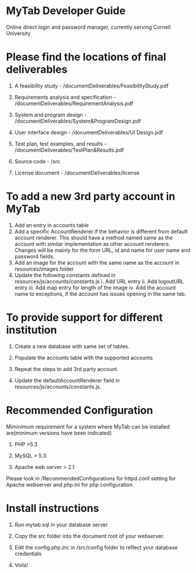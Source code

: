 MyTab Developer Guide
=====

Online direct login and password manager, currently serving Cornell University


Please find the locations of final deliverables
================================================


1) A feasibility study - /documentDeliverables/FeasibilityStudy.pdf

2) Requirements analysis and specification - /documentDeliverables/RequirementAnalysis.pdf

3) System and program design - /documentDeliverables/System&ProgramDesign.pdf

4) User interface design - /documentDeliverables/UI Design.pdf

5) Test plan, test examples, and results - /documentDeliverables/TestPlan&Results.pdf

6) Source code - /src

7) License document - /documentDeliverables/license


To add a new 3rd party account in MyTab
==========================================

1) Add an entry in accounts table
2) Add a specific AccountRenderer if the behavior is different from default account renderer. This should have a method named same as the account with similar implementation as other account renderers. Changes will be mainly for the form URL, id and name for user name and password fields.
3) Add an image for the account with the same name as the account in resources/images folder
4) Update the following constants defined in resources/js/accounts/constants.js
	i. Add URL entry
	ii. Add logoutURL entry
        iii. Add map entry for length of the image
        iv. Add the account name to exceptions, if the account has issues opening in the same tab.
        
        


To provide support for different institution
==================================================
1) Create a new database with same set of tables.

2) Populate the accounts table with the supported accounts

3) Repeat the steps to add 3rd party account.

4) Update the defaultAccountRenderer field in resources/js/accounts/constants.js.


Recommended Configuration
=======================

Miminimum requirement for a system where MyTab can be installed are(minimum versions have been indicated)

1) PHP >5.3

2) MySQL > 5.3

3) Apache web server > 2.1


Please look in /RecommendedConfigurations for httpd.conf setting for Apache webserver and php.ini for php configuration.

Install instructions
=======================

1) Run mytab.sql in your database server

2) Copy the src folder into the document root of your webserver.

3) Edit the config.php.inc in /src/config folder to reflect your database credentials

4) Voila!

